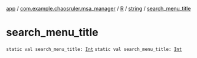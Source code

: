 [app](../../../index.md) / [com.example.chaosruler.msa_manager](../../index.md) / [R](../index.md) / [string](index.md) / [search_menu_title](.)

# search_menu_title

`static val search_menu_title: `[`Int`](https://kotlinlang.org/api/latest/jvm/stdlib/kotlin/-int/index.html)
`static val search_menu_title: `[`Int`](https://kotlinlang.org/api/latest/jvm/stdlib/kotlin/-int/index.html)